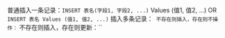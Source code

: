普通插入一条记录：`INSERT 表名(字段1, 字段2, ...)` Values (值1, 值2, ...) OR `INSERT 表名 Values (值1, 值2, ...)`
插入多条记录：``
不存在则插入，存在则不操作：``
不存在则插入，存在则更新：``
